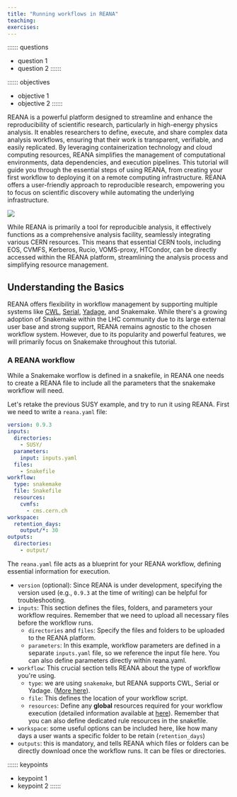```yaml
---
title: "Running workflows in REANA"
teaching:
exercises:
---
```


:::::: questions
 - question 1
 - question 2
::::::

:::::: objectives
 - objective 1
 - objective 2
::::::


REANA is a powerful platform designed to streamline and enhance the reproducibility of scientific research, particularly in high-energy physics analysis. It enables researchers to define, execute, and share complex data analysis workflows, ensuring that their work is transparent, verifiable, and easily replicated. By leveraging containerization technology and cloud computing resources, REANA simplifies the management of computational environments, data dependencies, and execution pipelines. This tutorial will guide you through the essential steps of using REANA, from creating your first workflow to deploying it on a remote computing infrastructure. REANA offers a user-friendly approach to reproducible research, empowering you to focus on scientific discovery while automating the underlying infrastructure.

![](https://docs.reana.io/images/reana-platform-20181202.png)

While REANA is primarily a tool for reproducible analysis, it effectively functions as a comprehensive analysis facility, seamlessly integrating various CERN resources. This means that essential CERN tools, including EOS, CVMFS, Kerberos, Rucio, VOMS-proxy, HTCondor, can be directly accessed within the REANA platform, streamlining the analysis process and simplifying resource management.

## Understanding the Basics

REANA offers flexibility in workflow management by supporting multiple systems like [CWL](https://www.commonwl.org/), [Serial](https://docs.reana.io/running-workflows/supported-systems/serial/), [Yadage](https://yadage.readthedocs.io/en/latest/), and Snakemake. While there's a growing adoption of Snakemake within the LHC community due to its large external user base and strong support, REANA remains agnostic to the chosen workflow system. However, due to its popularity and powerful features, we will primarily focus on Snakemake throughout this tutorial.


### A REANA workflow

While a Snakemake worflow is defined in a snakefile, in REANA one needs to create a REANA file to include all the parameters that the snakemake workflow will need. 

Let's retake the previous SUSY example, and try to run it using REANA. First we need to write a `reana.yaml` file:

```YAML
version: 0.9.3
inputs:
  directories:
    - SUSY/
  parameters:
    input: inputs.yaml
  files:
    - Snakefile
workflow:
  type: snakemake
  file: Snakefile
  resources:
    cvmfs:
      - cms.cern.ch
workspace:
  retention_days:
    output/*: 30
outputs:
  directories:
    - output/
```

The `reana.yaml` file acts as a blueprint for your REANA workflow, defining essential information for execution.

 - `version` (optional): Since REANA is under development, specifying the version used (e.g., `0.9.3` at the time of writing) can be helpful for troubleshooting.
 - `inputs`: This section defines the files, folders, and parameters your workflow requires. Remember that we need to upload all necessary files before the workflow runs. 
   - `directories` and `files`: Specify the files and folders to be uploaded to the REANA platform.
   - `parameters`: In this example, workflow parameters are defined in a separate
`inputs.yaml` file, so we reference the input file here. You can also define parameters directly within reana.yaml.
 - `workflow`: This crucial section tells REANA about the type of workflow you're using. 
    - `type`: we are using `snakemake`, but REANA supports CWL, Serial or Yadage. ([More here](https://docs.reana.io/running-workflows/supported-systems/)).
    - `file`: This defines the location of your workflow script.
    - `resources`: Define any **global** resources required for your workflow execution (detailed information available at [here](https://docs.reana.io/advanced-usage/)). Remember that you can also define dedicated rule resources in the snakefile.
 - `workspace`: some useful options can be included here, like how many days a user wants a specific folder to be retain (`retention_days`)
 - `outputs`: this is mandatory, and tells REANA which files or folders can be directly download once the workflow runs. It can be files or directories.


:::::: keypoints
 - keypoint 1
 - keypoint 2
::::::